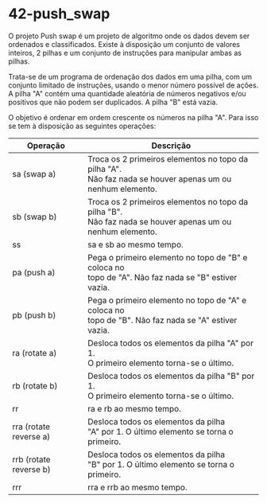 # 42-push_swap

O projeto Push swap é um projeto de algoritmo onde os dados devem ser ordenados e classificados. Existe à disposição um conjunto de valores inteiros, 2 pilhas e um conjunto de instruções para manipular ambas as pilhas.

Trata-se de um programa de ordenação dos dados em uma pilha, com um conjunto limitado de instruções, usando o menor número possível de ações. A pilha "A" contém uma quantidade aleatória de números negativos e/ou positivos que não podem ser duplicados. A pilha "B" está vazia.

O objetivo é ordenar em ordem crescente os números na pilha "A". Para isso se tem à disposição as
seguintes operações:

Operação   | Descrição
--------- | ------
sa (swap a) | Troca os 2 primeiros elementos no topo da pilha "A". <br> Não faz nada se houver apenas um ou nenhum elemento.
sb (swap b) | Troca os 2 primeiros elementos no topo da pilha "B". <br> Não faz nada se houver apenas um ou nenhum elemento.
ss | sa e sb ao mesmo tempo.
pa (push a) | Pega o primeiro elemento no topo de "B" e coloca no <br> topo de "A". Não faz nada se "B" estiver vazia.
pb (push b) | Pega o primeiro elemento no topo de "A" e coloca no <br> topo de "B". Não faz nada se "A" estiver vazia.
ra (rotate a) | Desloca todos os elementos da pilha "A" por 1. <br> O primeiro elemento torna-se o último.
rb (rotate b) | Desloca todos os elementos da pilha "B" por 1. <br> O primeiro elemento torna-se o último.
rr | ra e rb ao mesmo tempo.
rra (rotate reverse a) | Desloca todos os elementos da pilha <br> "A" por 1. O último elemento se torna o primeiro.
rrb (rotate reverse b) | Desloca todos os elementos da pilha <br> "B" por 1. O último elemento se torna o primeiro.
rrr | rra e rrb ao mesmo tempo.
